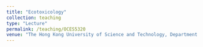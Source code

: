 ```yaml
---
title: "Ecotoxicology"
collection: teaching
type: "Lecture"
permalink: /teaching/OCES5320
venue: "The Hong Kong University of Science and Technology, Department of Ocean Science"
---
```


